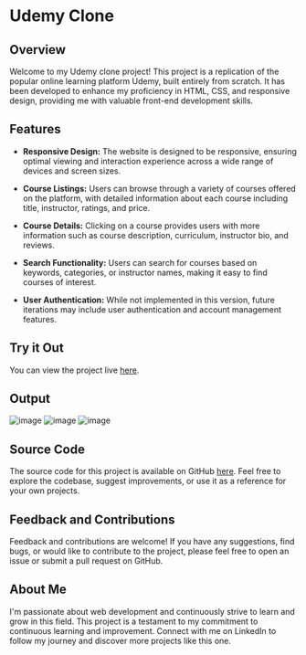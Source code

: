 
# Udemy Clone

## Overview

Welcome to my Udemy clone project! This project is a replication of the popular online learning platform Udemy, built entirely from scratch. It has been developed to enhance my proficiency in HTML, CSS, and responsive design, providing me with valuable front-end development skills.

## Features

- **Responsive Design:** The website is designed to be responsive, ensuring optimal viewing and interaction experience across a wide range of devices and screen sizes.
  
- **Course Listings:** Users can browse through a variety of courses offered on the platform, with detailed information about each course including title, instructor, ratings, and price.

- **Course Details:** Clicking on a course provides users with more information such as course description, curriculum, instructor bio, and reviews.

- **Search Functionality:** Users can search for courses based on keywords, categories, or instructor names, making it easy to find courses of interest.

- **User Authentication:** While not implemented in this version, future iterations may include user authentication and account management features.

## Try it Out

You can view the project live [here](https://adesh-111.github.io/Udemy-Clone/).

## Output

![image](https://github.com/user-attachments/assets/b2eba8ee-3438-402a-97e6-2199ed9dfdea)
![image](https://github.com/user-attachments/assets/50d1e63b-715a-4432-a912-f58f99376658)
![image](https://github.com/user-attachments/assets/c4ef3f2d-1083-4d71-9ee8-e0199455db51)



## Source Code

The source code for this project is available on GitHub [here](https://github.com/Adesh-111/Udemy-Clone). Feel free to explore the codebase, suggest improvements, or use it as a reference for your own projects.

## Feedback and Contributions

Feedback and contributions are welcome! If you have any suggestions, find bugs, or would like to contribute to the project, please feel free to open an issue or submit a pull request on GitHub.

## About Me

I'm passionate about web development and continuously strive to learn and grow in this field. This project is a testament to my commitment to continuous learning and improvement. Connect with me on LinkedIn to follow my journey and discover more projects like this one.

